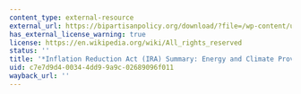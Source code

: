 ```yaml
---
content_type: external-resource
external_url: https://bipartisanpolicy.org/download/?file=/wp-content/uploads/2022/08/Energy-IRA-Brief_R04-9.9.22.pdf
has_external_license_warning: true
license: https://en.wikipedia.org/wiki/All_rights_reserved
status: ''
title: '*Inflation Reduction Act (IRA) Summary: Energy and Climate Provisions* (PDF)'
uid: c7e7d9d4-0034-4dd9-9a9c-02689096f011
wayback_url: ''
---
```

